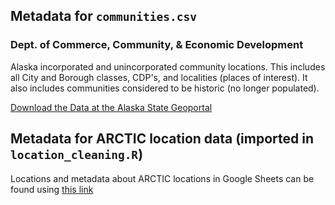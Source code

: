 ## Metadata for `communities.csv`

### Dept. of Commerce, Community, & Economic Development

Alaska incorporated and unincorporated community locations. This includes all City and Borough classes, CDP's, and localities (places of interest). It also includes communities considered to be historic (no longer populated).

[Download the Data at the Alaska State Geoportal](https://gis.data.alaska.gov/datasets/DCCED::communities-incorporated-and-unincorporated-cities-boroughs-cdps-localities/about)


## Metadata for ARCTIC location data (imported in `location_cleaning.R`)

Locations and metadata about ARCTIC locations in Google Sheets can be found using [this link](https://docs.google.com/spreadsheets/d/1Gaj0-5pk5Q5kBVbD-5Gz2AjE6XbgHS1akB0kegIu3wE) 
